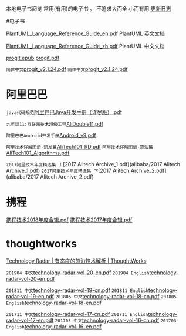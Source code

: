 
本地电子书阅览 常用(有用)的电子书 。 不追求大而全 小而有用
[更新日志](CHANGELOG.md)


#电子书

[PlantUML_Language_Reference_Guide_en.pdf](pdf/PlantUML_Language_Reference_Guide_en.pdf)
PlantUML 英文文档

[PlantUML_Language_Reference_Guide_zh.pdf](pdf/PlantUML_Language_Reference_Guide_zh.pdf)
PlantUML 中文文档

[progit.epub](code/progit.epub)
[progit.pdf](code/progit.pdf)

`简体中文`[progit_v2.1.24.pdf](code/progit_v2.1.24.pdf)
`简体中文`[progit_v2.1.24.pdf](code/progit_v2.1.24.epub)




# 阿里巴巴

`java代码规范`[阿里巴巴Java开发手册（详尽版）.pdf](alibaba/阿里巴巴Java开发手册（详尽版）.pdf)


`九年双11:互联网技术超级工程`[AliDouble11.pdf](alibaba/AliDouble11.pdf)

`阿里巴巴Android开发手册`[Android_v9.pdf](alibaba/Android_v9.pdf)

 
`阿里技术详解图册-研发篇`[AliTech101_RD.pdf](alibaba/liTech101_RD.pdf)
`阿里技术详解图册-算法篇`[AliTech101_Algorithms.pdf](alibaba/AliTech101_Algorithms.pdf)

`2017阿里技术年度精选集 上`[2017 Alitech Archive_1.pdf](alibaba/2017 Alitech Archive_1.pdf)
`2017阿里技术年度精选集 下`[2017 Alitech Archive_2.pdf](alibaba/2017 Alitech Archive_2.pdf)

# 携程

[携程技术2018年度合辑.pdf](ctrip/携程技术2018年度合辑.pdf)
[携程技术2017年度合辑.pdf](ctrip/携程技术2017年度合辑.pdf)


 # thoughtworks


[Technology Radar | 有态度的前沿技术解析 | ThoughtWorks](https://www.thoughtworks.com/cn/radar)

`201904 中文`[technology-radar-vol-20-cn.pdf](thoughtworks/technology-radar-vol-20-cn.pdf)
`201904 English`[technology-radar-vol-20-en.pdf](thoughtworks/technology-radar-vol-20-en.pdf)

`201811 中文`[technology-radar-vol-19-cn.pdf](thoughtworks/technology-radar-vol-19-cn.pdf)
`201811 English`[technology-radar-vol-19-en.pdf](thoughtworks/technology-radar-vol-19-en.pdf)
`201805 中文`[technology-radar-vol-18-cn.pdf](thoughtworks/technology-radar-vol-18-cn.pdf)
`201805 English`[technology-radar-vol-18-en.pdf](thoughtworks/technology-radar-vol-18-en.pdf)

`201711 中文`[technology-radar-vol-17-cn.pdf](thoughtworks/technology-radar-vol-17-cn.pdf)
`201711 English`[technology-radar-vol-17-en.pdf](thoughtworks/technology-radar-vol-17-en.pdf)
`201703 中文`[technology-radar-vol-16-cn.pdf](thoughtworks/technology-radar-vol-16-cn.pdf)
`201703 English`[technology-radar-vol-16-en.pdf](thoughtworks/technology-radar-vol-16-en.pdf)
